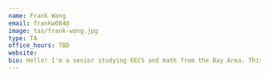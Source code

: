 ```yaml
---
name: Frank Wang
email: frankw084@
image: tas/frank-wang.jpg
type: TA
office_hours: TBD
website:
bio: Hello! I'm a senior studying EECS and math from the Bay Area. This is my 3rd time TAing 70 but the first time I've had the chance to write a bio - I'm both nervous and excited! Outside of academics, I like Steph Curry, @foodieefrank, Lauv, running, airline meal desserts, the city of Berkeley, and chili oil. Academically, I like CS 70. 
---
```

